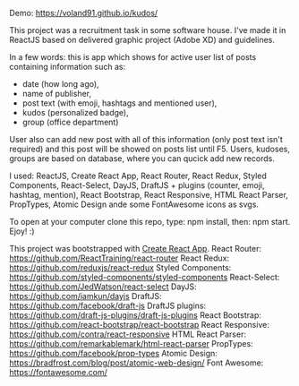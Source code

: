Demo: https://voland91.github.io/kudos/

This project was a recruitment task in some software house.
I've made it in ReactJS based on delivered graphic project (Adobe XD) and guidelines. 

In a few words: this is app which shows for active user list of posts containing information such as:
- date (how long ago),
- name of publisher,
- post text (with emoji, hashtags and mentioned user),
- kudos (personalized badge),
- group (office department)

User also can add new post with all of this information (only post text isn't required) and this post will be showed on posts list until F5. Users, kudoses, groups are based on database, where you can qucick add new records.


I used: ReactJS, Create React App, React Router, React Redux, Styled Components, React-Select, DayJS, DraftJS + plugins (counter, emoji, hashtag, mention), React Bootstrap, React Responsive, HTML React Parser, PropTypes, Atomic Design ande some FontAwesome icons as svgs.

To open at your computer clone this repo, type: npm install, then: npm start. Ejoy! :)


This project was bootstrapped with [Create React App](https://github.com/facebook/create-react-app).
React Router: https://github.com/ReactTraining/react-router
React Redux: https://github.com/reduxjs/react-redux
Styled Components: https://github.com/styled-components/styled-components
React-Select: https://github.com/JedWatson/react-select
DayJS: https://github.com/iamkun/dayjs
DraftJS: https://github.com/facebook/draft-js
DraftJS plugins: https://github.com/draft-js-plugins/draft-js-plugins
React Bootstrap: https://github.com/react-bootstrap/react-bootstrap
React Responsive: https://github.com/contra/react-responsive
HTML React Parser: https://github.com/remarkablemark/html-react-parser
PropTypes: https://github.com/facebook/prop-types
Atomic Design: https://bradfrost.com/blog/post/atomic-web-design/
Font Awesome: https://fontawesome.com/
